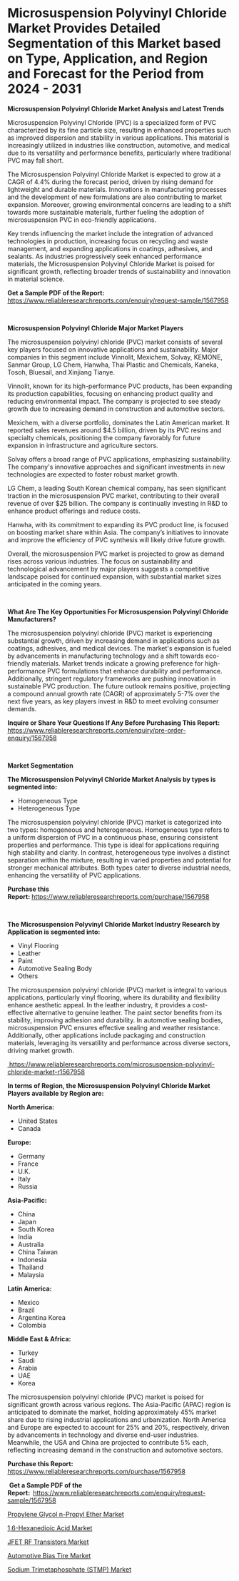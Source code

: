 <p><h1>Microsuspension Polyvinyl Chloride Market Provides Detailed Segmentation of this Market based on Type, Application, and Region and Forecast for the Period from 2024 - 2031</h1></p><p><strong>Microsuspension Polyvinyl Chloride Market Analysis and Latest Trends</strong></p>
<p><p>Microsuspension Polyvinyl Chloride (PVC) is a specialized form of PVC characterized by its fine particle size, resulting in enhanced properties such as improved dispersion and stability in various applications. This material is increasingly utilized in industries like construction, automotive, and medical due to its versatility and performance benefits, particularly where traditional PVC may fall short.</p><p>The Microsuspension Polyvinyl Chloride Market is expected to grow at a CAGR of 4.4% during the forecast period, driven by rising demand for lightweight and durable materials. Innovations in manufacturing processes and the development of new formulations are also contributing to market expansion. Moreover, growing environmental concerns are leading to a shift towards more sustainable materials, further fueling the adoption of microsuspension PVC in eco-friendly applications.</p><p>Key trends influencing the market include the integration of advanced technologies in production, increasing focus on recycling and waste management, and expanding applications in coatings, adhesives, and sealants. As industries progressively seek enhanced performance materials, the Microsuspension Polyvinyl Chloride Market is poised for significant growth, reflecting broader trends of sustainability and innovation in material science.</p></p>
<p><strong>Get a Sample PDF of the Report:&nbsp;</strong> <a href="https://www.reliableresearchreports.com/enquiry/request-sample/1567958">https://www.reliableresearchreports.com/enquiry/request-sample/1567958</a></p>
<p>&nbsp;</p>
<p><strong>Microsuspension Polyvinyl Chloride Major Market Players</strong></p>
<p><p>The microsuspension polyvinyl chloride (PVC) market consists of several key players focused on innovative applications and sustainability. Major companies in this segment include Vinnolit, Mexichem, Solvay, KEMONE, Sanmar Group, LG Chem, Hanwha, Thai Plastic and Chemicals, Kaneka, Tosoh, Bluesail, and Xinjiang Tianye. </p><p>Vinnolit, known for its high-performance PVC products, has been expanding its production capabilities, focusing on enhancing product quality and reducing environmental impact. The company is projected to see steady growth due to increasing demand in construction and automotive sectors.</p><p>Mexichem, with a diverse portfolio, dominates the Latin American market. It reported sales revenues around $4.5 billion, driven by its PVC resins and specialty chemicals, positioning the company favorably for future expansion in infrastructure and agriculture sectors.</p><p>Solvay offers a broad range of PVC applications, emphasizing sustainability. The company's innovative approaches and significant investments in new technologies are expected to foster robust market growth.</p><p>LG Chem, a leading South Korean chemical company, has seen significant traction in the microsuspension PVC market, contributing to their overall revenue of over $25 billion. The company is continually investing in R&D to enhance product offerings and reduce costs.</p><p>Hanwha, with its commitment to expanding its PVC product line, is focused on boosting market share within Asia. The company’s initiatives to innovate and improve the efficiency of PVC synthesis will likely drive future growth.</p><p>Overall, the microsuspension PVC market is projected to grow as demand rises across various industries. The focus on sustainability and technological advancement by major players suggests a competitive landscape poised for continued expansion, with substantial market sizes anticipated in the coming years.</p></p>
<p>&nbsp;</p>
<p><strong>What Are The Key Opportunities For Microsuspension Polyvinyl Chloride Manufacturers?</strong></p>
<p><p>The microsuspension polyvinyl chloride (PVC) market is experiencing substantial growth, driven by increasing demand in applications such as coatings, adhesives, and medical devices. The market's expansion is fueled by advancements in manufacturing technology and a shift towards eco-friendly materials. Market trends indicate a growing preference for high-performance PVC formulations that enhance durability and performance. Additionally, stringent regulatory frameworks are pushing innovation in sustainable PVC production. The future outlook remains positive, projecting a compound annual growth rate (CAGR) of approximately 5-7% over the next five years, as key players invest in R&D to meet evolving consumer demands.</p></p>
<p><strong>Inquire or Share Your Questions If Any Before Purchasing This Report:</strong> <a href="https://www.reliableresearchreports.com/enquiry/pre-order-enquiry/1567958">https://www.reliableresearchreports.com/enquiry/pre-order-enquiry/1567958</a></p>
<p>&nbsp;</p>
<p><strong>Market Segmentation</strong></p>
<p><strong>The Microsuspension Polyvinyl Chloride Market Analysis by types is segmented into:</strong></p>
<p><ul><li>Homogeneous Type</li><li>Heterogeneous Type</li></ul></p>
<p><p>The microsuspension polyvinyl chloride (PVC) market is categorized into two types: homogeneous and heterogeneous. Homogeneous type refers to a uniform dispersion of PVC in a continuous phase, ensuring consistent properties and performance. This type is ideal for applications requiring high stability and clarity. In contrast, heterogeneous type involves a distinct separation within the mixture, resulting in varied properties and potential for stronger mechanical attributes. Both types cater to diverse industrial needs, enhancing the versatility of PVC applications.</p></p>
<p><strong>Purchase this Report:&nbsp;</strong><a href="https://www.reliableresearchreports.com/purchase/1567958">https://www.reliableresearchreports.com/purchase/1567958</a></p>
<p>&nbsp;</p>
<p><strong>The Microsuspension Polyvinyl Chloride Market Industry Research by Application is segmented into:</strong></p>
<p><ul><li>Vinyl Flooring</li><li>Leather</li><li>Paint</li><li>Automotive Sealing Body</li><li>Others</li></ul></p>
<p><p>The microsuspension polyvinyl chloride (PVC) market is integral to various applications, particularly vinyl flooring, where its durability and flexibility enhance aesthetic appeal. In the leather industry, it provides a cost-effective alternative to genuine leather. The paint sector benefits from its stability, improving adhesion and durability. In automotive sealing bodies, microsuspension PVC ensures effective sealing and weather resistance. Additionally, other applications include packaging and construction materials, leveraging its versatility and performance across diverse sectors, driving market growth.</p></p>
<p><a href="https://www.reliableresearchreports.com/microsuspension-polyvinyl-chloride-market-r1567958">&nbsp;https://www.reliableresearchreports.com/microsuspension-polyvinyl-chloride-market-r1567958</a></p>
<p><strong>In terms of Region, the Microsuspension Polyvinyl Chloride Market Players available by Region are:</strong></p>
<p>
    <p> <strong> North America: </strong>
        <ul>
            <li>United States</li>
            <li>Canada</li>
        </ul>
        </p> 
    <p> <strong> Europe: </strong>
        <ul>
            <li>Germany</li>
            <li>France</li>
            <li>U.K.</li>
            <li>Italy</li>
            <li>Russia</li>
        </ul>
        </p> 
    <p> <strong> Asia-Pacific: </strong>
        <ul>
            <li>China</li>
            <li>Japan</li>
            <li>South Korea</li>
            <li>India</li>
            <li>Australia</li>
            <li>China Taiwan</li>
            <li>Indonesia</li>
            <li>Thailand</li>
            <li>Malaysia</li>
        </ul>
        </p> 
    <p> <strong> Latin America: </strong>
        <ul>
            <li>Mexico</li>
            <li>Brazil</li>
            <li>Argentina Korea</li>
            <li>Colombia</li>
        </ul>
        </p> 
    <p> <strong> Middle East & Africa: </strong>
        <ul>
            <li>Turkey</li>
            <li>Saudi</li>
            <li>Arabia</li>
            <li>UAE</li>
            <li>Korea</li>
        </ul>
    </p>
    </p>
<p><p>The microsuspension polyvinyl chloride (PVC) market is poised for significant growth across various regions. The Asia-Pacific (APAC) region is anticipated to dominate the market, holding approximately 45% market share due to rising industrial applications and urbanization. North America and Europe are expected to account for 25% and 20%, respectively, driven by advancements in technology and diverse end-user industries. Meanwhile, the USA and China are projected to contribute 5% each, reflecting increasing demand in the construction and automotive sectors.</p></p>
<p><strong>Purchase this Report: </strong><a href="https://www.reliableresearchreports.com/purchase/1567958">https://www.reliableresearchreports.com/purchase/1567958</a></p>
<p>&nbsp;<strong>Get a Sample PDF of the Report:&nbsp;&nbsp;</strong><a href="https://www.reliableresearchreports.com/enquiry/request-sample/1567958">https://www.reliableresearchreports.com/enquiry/request-sample/1567958</a></p>
<p><strong></strong></p>
<p><p><a href="https://medium.com/@joangardner2/analyzing-key-drivers-in-the-propylene-glycol-n-propyl-ether-market-market-trends-and-future-344ce0b709b4">Propylene Glycol n-Propyl Ether Market</a></p><p><a href="https://github.com/angelajermaine/Market-Research-Report-List-5/blob/main/16-hexanedioic-acid-market.md">1,6-Hexanedioic Acid Market</a></p><p><a href="https://issuu.com/reportprime-2/docs/jfet-rf-transistors-market-size-203_254d84c99ebcfb">JFET RF Transistors Market</a></p><p><a href="https://medium.com/@joangardner2/automotive-bias-tire-market-share-size-trends-industry-analysis-report-by-application-compact-0f8b38921f31?postPublishedType=repub">Automotive Bias Tire Market</a></p><p><a href="https://github.com/NargisHussain432/Market-Research-Report-List-1/blob/main/sodium-trimetaphosphate-stmp-market.md">Sodium Trimetaphosphate (STMP) Market</a></p></p>